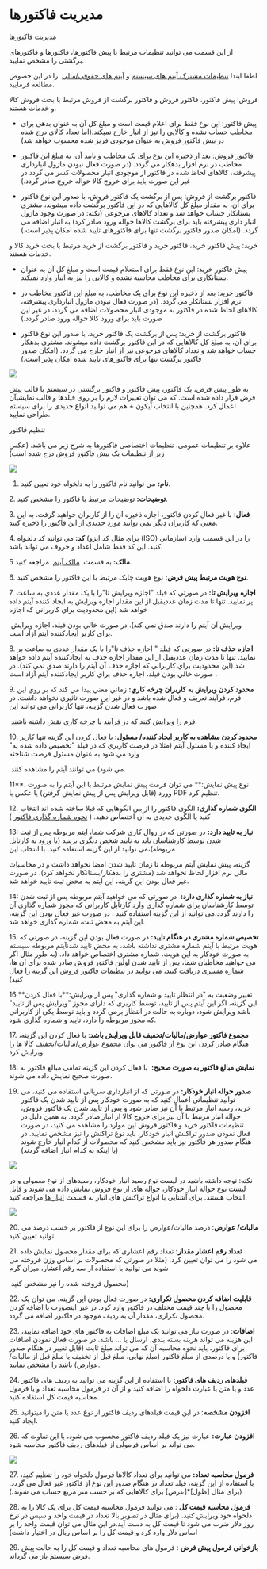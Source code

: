 # مدیریت فاکتورها    

مدیریت فاکتورها

از این قسمت می توانید تنظیمات مرتبط با پیش فاکتورها، فاکتورها و فاکتورهای برگشتی را مشخص نمایید.

لطفا ابتدا [تنظیمات مشترک آیتم های سیستم](Totalview/Itemscommonsetting.md) و [آیتم های حقوقی/مالی](Totalview/FinancialItemscommonsetting.md)  را در این خصوص مطالعه فرمایید.

فروش: پیش فاکتور، فاکتور فروش و فاکتور برگشت از فروش مرتبط با بحث فروش کالا و خدمات هستند.

*   پیش فاکتور: این نوع فقط برای اعلام قیمت است و مبلغ کل آن به عنوان بدهی برای مخاطب حساب نشده و کالایی را نیز از انبار خارج نمیکند.(اما تعداد کالای درج شده در پیش فاکتور فروش به عنوان موجودی فریز شده محسوب خواهد شد)
    
*   فاکتور فروش: بعد از ذخیره این نوع برای یک مخاطب و تایید آن، به مبلغ این فاکتور مخاطب در نرم افزار بدهکار می گردد. (در صورت فعال نبودن ماژول انبارداری پیشرفته، کالاهای لحاظ شده در فاکتور از موجودی انبار محصولات کسر می گردد در غیر این صورت باید برای خروج کالا حواله خروج صادر گردد.)
    
*   فاکتور برگشت از فروش: پس از برگشت یک فاکتور فروش، با صدور این نوع فاکتور برای آن، به مقدار مبلغ کل کالاهایی که در این فاکتور برگشت داده میشوند، مشتری بستانکار حساب خواهد شد و تعداد کالاهای مرجوعی (نکته: در صورت وجود ماژول انبار داری پیشرفته باید برای برگشت کالاها حواله ورود صادر کرد) به انبار اضافه می گردد. (امکان صدور فاکتور برگشت تنها برای فاکتورهای تایید شده امکان پذیر است.)
    

خرید: پیش فاکتور خرید، فاکتور خرید و فاکتور برگشت از خرید مرتبط با بحث خرید کالا و خدمات هستند.

*   پیش فاکتور خرید: این نوع فقط برای استعلام قیمت است و مبلغ کل آن به عنوان بستانکاری برای مخاطب محاسبه نشده و کالایی را نیز به انبار وارد نمیکند.
    
*   فاکتور خرید: بعد از ذخیره این نوع برای یک مخاطب، به مبلغ این فاکتور مخاطب در نرم افزار بستانکار می گردد. (در صورت فعال نبودن ماژول انبارداری پیشرفته، کالاهای لحاظ شده در فاکتور به موجودی انبار محصولات اضافه می گردد، در غیر این صورت باید برای ورود کالا حواله ورود صادر گردد.)
    
*   فاکتور برگشت از خرید: پس از برگشت یک فاکتور خرید، با صدور این نوع فاکتور برای آن، به مبلغ کل کالاهایی که در این فاکتور برگشت داده میشوند، مشتری بدهکار حساب خواهد شد و تعداد کالاهای مرجوعی نیز از انبار خارج می گردد. (امکان صدور فاکتور برگشت تنها برای فاکتورهای تایید شده امکان پذیر است.)
    

![](FactorsManagement1.png)

به طور پیش فرض، یک فاکتور، پیش فاکتور و فاکتور برگشتی در سیستم با قالب پیش فرض قرار داده شده است. که می توان تغییرات لازم را بر روی فیلدها و قالب نمایشیآن اعمال کرد. همچنین با انتخاب آیکون + هم می توانید انواع جدیدی را برای سیستم طراحی نمایید.

تنظیم فاکتور

علاوه بر تنظیمات عمومی، تنظیمات اختصاصی فاکتورها به شرح زیر می باشد. (عکس زیر از تنظیمات یک پیش فاکتور فروش درج شده است)

![](FactorsManagement/FactorManagment123.png)

1. **نام:** مي توانيد نام فاکتور را به دلخواه خود تعيين کنيد.

2\. **توضیحات:** توضیحات مرتبط با فاکتور را مشخص کنید.

3\. **فعال:** با غير فعال کردن فاکتور، اجازه ذخيره آن را از کاربران خواهيد گرفت. به اين معني که کاربران ديگر نمي توانند مورد جديدي از این فاکتور را ذخيره کنند.

4\. **کد:** مي توانيد کد دلخواه (براي مثال کد ايزو (ISO) سازماني) را در اين قسمت وارد کنيد. اين کد فقط شامل اعداد و حروف مي تواند باشد.

5 **مالک:** به قسمت  [مالک آیتم](Totalview/itemowner.md)  مراجعه کنيد.

6\. **نوع هویت مرتبط پیش فرض:** نوع هویت چابک مرتبط با این فاکتور را مشخص کنید.

7\. **اجازه ويرايش تا:** در صورتي که فيلد "اجازه ويرايش تا"را با يک مقدار عددي به ساعت پر نماييد. تنها تا مدت زمان عدديقبل از اين مقدار اجازه ويرايش به ايجاد کننده آيتم داده خواهد شد (اين محدوديت براي کاربراني که اجازه

 ويرايش آن آيتم را دارند صدق نمي کند). در صورت خالي بودن فيلد، اجازه ويرايش براي کاربر ايجادکننده آيتم آزاد است.

8\. **اجازه حذف تا:** در صورتي که فيلد " اجازه حذف تا"را با يک مقدار عددي به ساعت پر نماييد. تنها تا مدت زمان عدديقبل از اين مقدار اجازه حذف به ايجادکننده آيتم داده خواهد شد (اين محدوديت براي کاربراني که اجازه حذف آن آيتم را دارند صدق نمي کند). در صورت خالي بودن فيلد، اجازه حذف براي کاربر ايجادکننده آيتم آزاد است .

9\. **محدود کردن ويرايش به کاربران چرخه کاري:** زماني معني پيدا مي کند که بر روي اين فرم، فرآيند تعريف و فعال شده باشد و در غير اين صورت تاثيري نخواهد داشت. در صورت فعال شدن گزينه، تنها کاربراني مي توانند اين

 فرم را ويرايش کنند که در فرآيند يا چرخه کاري نقش داشته باشند.

10\. **محدود کردن مشاهده به کاربر ايجاد کننده/ مسئول:** با فعال کردن اين گزينه تنها کاربر ايجاد کننده و يا مسئول آيتم (مثلا در فرصت کاربري که در فيلد "تخصيص داده شده يه" وارد مي شود به عنوان مسئول فرصت شناخته

 مي شود) مي توانند آيتم را مشاهده کنند.

11**. نوع پيش نمايش:** مي توان فرمت پيش نمايش مرتبط با اين آيتم را به صورت وورد (قابل ويرايش پس از پيش نمايش گرفتن) يا عکس یا PDF تنظيم کرد.

12\. **الگوی شماره گذاری:** الگوی فاکتور را از بین الگوهایی که قبلا ساخته شده اند انتخاب کنید یا الگوی جدیدی به آن اختصاص دهید. ( [نحوه شماره گذاری فاکتور](Totalview/FinancialItemscommonsetting.md) )

13: **نیاز به تایید دارد:** در صورتی که در روال کاری شرکت شما، آیتم مربوطه پس از ثبت شدن توسط کارشناسان باید به تایید شخص دیگری برسد (با ورود به کارتابل مربوطه)،می توانید از این  گزینه استفاده کنید. با انتخاب این

گزینه، پیش نمایش آیتم مربوطه تا زمان تایید شدن امضا نخواهد داشت و در محاسبات مالی نرم افزار لحاظ نخواهد شد (مشتری را بدهکار/بستانکار نخواهد کرد). در صورت غیر فعال بودن این گزینه، این آیتم به محض ثبت تایید خواهد شد.

14: **نیاز به شماره گذاری دارد:**  در صورتی که می خواهید آیتم مربوطه پس از ثبت شدن توسط کارشناسان برای شماره گذاری وارد کارتابل کاربرانی که مجوز شماره گذاری آن را دارند گردد،می توانید از این گزینه استفاده کنید . در صورت غیر فعال بودن این گزینه، این آیتم به محض ثبت، شماره گذاری خواهد شد.

15\. **تخصیص شماره مشتری در هنگام تایید:** در صورت فعال بودن این گزینه، در صورتی که هویت مرتبط با آیتم شماره مشتری نداشته باشد، به محض تایید شدنآیتم مربوطه سیستم به صورت خودکار به این هویت، شماره مشتری اختصاص خواهد داد. (به طور مثال اگر می خواهید مخاطبان شما، پس از تایید شدن اولین فاکتور فروش صادر شده برای آن ها، شماره مشتری دریافت کنند، می توانید در تنظیمات فاکتور فروش این گزینه را فعال کنید)

16.**تغییر وضعیت به "در انتظار تایید و شماره گذاری" پس از ویرایش:**با فعال کردن این گزینه، اگر این آیتم پس از تایید، توسط کاربری که دارای مجوز "ویرایش پس از تایید" باشد ویرایش شود، دوباره به حالت در انتظار برمی گردد و باید توسط یکی از کاربرانی که مجوز مربوطه را دارد، تایید و شماره گذاری شود.   

17\. **مجموع فاکتور عوارض/مالیات/تخفیف قابل ویرایش باشد**: با فعال کردن اين گزينه، هنگام صادر کردن اين نوع از فاکتور مي توان مجموع عوارض/ماليات/تخفیف کالا ها را ويرايش کرد

18: **نمایش مبالغ فاکتور به صورت صحیح:**  با فعال کردن این گزینه تمامی مبالغ فاکتور به صورت صحیح نمایش داده می شوند.

19. **صدور حواله انبار خودکار:** در صورتی که از انبارداری سریالی استفاده می کنید، می توانید تنظیماتی اعمال کنید که به صورت خودکار پس از تایید شدن یک فاکتور خرید، رسید انبار مرتبط با آن نیز صادر شود و پس از تایید شدن یک فاکتور فروش، حواله انبار مرتبط با آن نیز برای خروج کالا از انبار صادر گردد. به همین دلیل در تنظیمات فاکتور خرید و فاکتور فروش این موارد را مشاهده می کنید، در صورت فعال نمودن صدور تراکنش انبار خودکار، باید نوع تراکنش را نیز مشخص نمایید. در هنگام صدور هر فاکتور نیز باید مشخص کنید که محصولات از کدام انبار خارج شوند (یا اینکه به کدام انبار اضافه گردند)

![](FactorsManagement/FactorsManagement10.png)

نکته: توجه داشته باشید در لیست نوع رسید انبار خودکار، رسیدهای از نوع معمولی و در لیست نوع حواله انبار خودکار، حواله های از نوع فروش نمایش داده می شوند و قابل انتخاب هستند. برای آشنایی با انواع تراکنش های انبار به قسمت [انبار ها](../../Buysaleswarehouse/Warehouses.md) مراجعه کنید.

![](FactorsManagement/FactorsManagement11.png)

20\. **مالیات/ عوارض**: درصد مالیات/عوارض را برای این نوع از فاکتور بر حسب درصد می توانید تعیین کنید.

21\. **تعداد رقم اعشار مقدار:** تعداد رقم اعشاری که برای مقدار محصول نمایش داده می شود را می توان تعیین کرد. (مثلا در صورتی که محصولات بر اساس وزن فروخته می شوند می توانید با استفاده از سه رقم اعشار، میزان گرم

 محصول فروخته شده را نیز مشخص کنید)

22\. **قابلیت اضافه کردن محصول تکراری:** در صورت فعال بودن این گزینه، می توان یک محصول را با چند قیمت مختلف در فاکتور وارد کرد. در غیر اینصورت با اضافه کردن محصول تکراری، مقدار آن به ردیف موجود در فاکتور اضافه می گردد.

23\. **اضافات**: در صورت نیاز می توانید یک مبلغ اضافات به فاکتور های خود اضافه نمایید، این هزینه می تواند هزینه بسته بندی، ارسال یا ... باشد. در صورت فعال نمودن اضافات برای فاکتور، باید نحوه محاسبه آن که می تواند مبلغ ثابت (قابل تغییر در هنگام صدور فاکتور) و یا درصدی از مبلغ فاکتور (مبلغ نهایی، مبلغ قبل از تخفیف یا مبلغ قبل از مالیات/عوارض) باشد را مشخص نمایید.

24\. **فیلدهای ردیف های فاکتور:** با استفاده از این گزینه می توانید به ردیف های فاکتور عدد و یا متن یا عبارت دلخواه را اضافه کنید و از آن در فرمول محاسبه تعداد و یا فرمول محاسبه قیمت کل استفاده کنید.

25\. **افزودن مشخصه**: در این قیمت فیلدهای ردیف فاکتور از نوع عدد یا متن را میتوانید ایجاد کنید.

26\. **افزودن عبارت:** عبارت نیز یک فیلد ردیف فاکتور محسوب می شود، با این تفاوت که می تواند بر اساس فرمولی از فیلدهای ردیف فاکتور محاسبه شود.

![](FactorsManagement/FactorsManagement9.png)

27\. **فرمول محاسبه تعداد:** می توانید برای تعداد کالاها فرمول دلخواه خود را تنظیم کنید، با استفاده از این گزینه، فیلد تعداد در هنگام صدور این نوع از فاکتور غیر فعال می گردد. (برای مثال \[طول\]\*\[عرض\] برای کالاهایی که بر حسب متر مربع حساب می شوند.)

28\. **فرمول محاسبه قیمت کل** : می توانید فرمول محاسبه قیمت کل برای یک کالا را به دلخواه خود ویرایش کنید. (برای مثال در تصویر بالا تعداد در قیمت واحد و سپس در نرخ روز دلار ضرب می شود تا قیمت کل به دست آید.در این مثال می توان قیمت واحد را بر اساس دلار وارد کرد و قیمت کل را بر اساس ریال در اختیار داشت)

29\. **بازخوانی فرمول پیش فرض** : فرمول های محاسبه تعداد و قیمت کل را به حالت پیش فرض سیستم باز می گرداند.